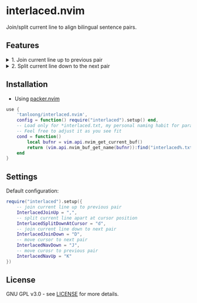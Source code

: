 # interlaced.nvim

Join/split current line to align bilingual sentence pairs.

## Features

<details>
<summary>
1. Join current line up to previous pair
</summary>
  <p>
    <img src="https://github.com/tanloong/interlaced.nvim/assets/71320000/c3894f0d-2a01-4d56-b243-70abb5b2a827" alt="GIF">
  </p>
</details>

<details>
<summary>
2. Split current line down to the next pair
</summary>
  <p>
    <img src="https://github.com/tanloong/interlaced.nvim/assets/71320000/f324a152-3d45-4a8b-bf29-4c753f2ad199" alt="GIF">
  </p>
</details>

## Installation

+ Using [packer.nvim](https://github.com/wbthomason/packer.nvim)

```lua
use {
    'tanloong/interlaced.nvim',
    config = function() require("interlaced").setup() end,
    -- Load only for *interlaced.txt, my personal naming habit for parallel text files
    -- Feel free to adjust it as you see fit
    cond = function()
        local bufnr = vim.api.nvim_get_current_buf()
        return (vim.api.nvim_buf_get_name(bufnr)):find("interlaced%.txt$") and true or false
    end
}
```

## Settings

Default configuration:

```lua
require("interlaced").setup({
    -- join current line up to previous pair
    InterlacedJoinUp = ",",
    -- split current line apart at cursor position
    InterlacedSplitDownAtCursor = "d",
    -- join current line down to next pair
    InterlacedJoinDown = "D",
    -- move cursor to next pair
    InterlacedNavDown = "J",
    -- move curosr to previous pair
    InterlacedNavUp = "K"
})
```

## License

GNU GPL v3.0 - see [LICENSE](https://github.com/tanloong/interlaced.nvim/blob/main/LICENSE) for more details.
